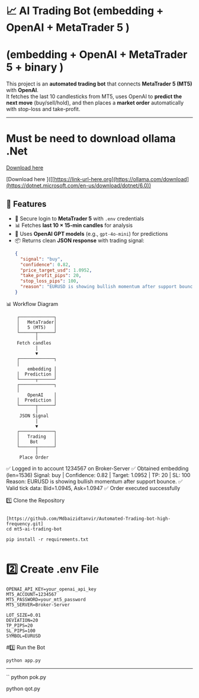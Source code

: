 # 📈  AI Trading Bot (embedding + OpenAI + MetaTrader 5 )

# (embedding + OpenAI + MetaTrader 5 + binary )

This project is an **automated trading bot** that connects **MetaTrader 5 (MT5)** with **OpenAI**.  
It fetches the last 10 candlesticks from MT5, uses OpenAI to **predict the next move** (buy/sell/hold), and then places a **market order** automatically with stop-loss and take-profit.

---


# Must be need to download ollama .Net

[Download here ]([https://link-url-here.org](https://ollama.com/download))

[Download here ]([[https://link-url-here.org](https://ollama.com/download](https://dotnet.microsoft.com/en-us/download/dotnet/6.0))


## 🚀 Features
- 🔑 Secure login to **MetaTrader 5** with `.env` credentials  
- 📊 Fetches **last 10 × 15-min candles** for analysis  
- 🤖 Uses **OpenAI GPT models** (e.g., `gpt-4o-mini`) for predictions  
- 📦 Returns clean **JSON response** with trading signal:
  ```json
  {
    "signal": "buy",
    "confidence": 0.82,
    "price_target_usd": 1.0952,
    "take_profit_pips": 20,
    "stop_loss_pips": 100,
    "reason": "EURUSD is showing bullish momentum after support bounce."
  }

📊 Workflow Diagram

        ┌─────────────┐
        │   MetaTrader│
        │   5 (MT5)   │
        └──────┬──────┘
               │
        Fetch candles
               │
               ▼
        ┌─────────────┐
        │   
            embedding │
        │  Prediction │
        └──────┬──────┘
        ┌─────────────┐
        │   
            OpenAI    │
        │  Prediction │
        └──────┬──────┘
               │
         JSON Signal
               │
               ▼
        ┌─────────────┐
        │   Trading   │
        │    Bot      │
        └──────┬──────┘
               │
         Place Order

✅ Logged in to account 1234567 on Broker-Server
✅ Obtained embedding (len=1536)
Signal: buy | Confidence: 0.82 | Target: 1.0952 | TP: 20 | SL: 100
Reason: EURUSD is showing bullish momentum after support bounce.
✅ Valid tick data: Bid=1.0945, Ask=1.0947
✅ Order executed successfully

1️⃣ Clone the Repository
``` 

[https://github.com/Mdbaizidtanvir/Automated-Trading-bot-high-frequency.git]
cd mt5-ai-trading-bot

pip install -r requirements.txt


```


# 2️⃣ Create .env File
``` 
OPENAI_API_KEY=your_openai_api_key
MT5_ACCOUNT=1234567
MT5_PASSWORD=your_mt5_password
MT5_SERVER=Broker-Server

LOT_SIZE=0.01
DEVIATION=20
TP_PIPS=20
SL_PIPS=100
SYMBOL=EURUSD

```


#3️⃣ Run the Bot

```
python app.py

```


---
``
python pok.py 

python qot.py 

 ```



